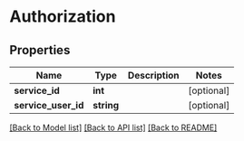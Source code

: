 # Authorization

## Properties
Name | Type | Description | Notes
------------ | ------------- | ------------- | -------------
**service_id** | **int** |  | [optional] 
**service_user_id** | **string** |  | [optional] 

[[Back to Model list]](../README.md#documentation-for-models) [[Back to API list]](../README.md#documentation-for-api-endpoints) [[Back to README]](../README.md)


